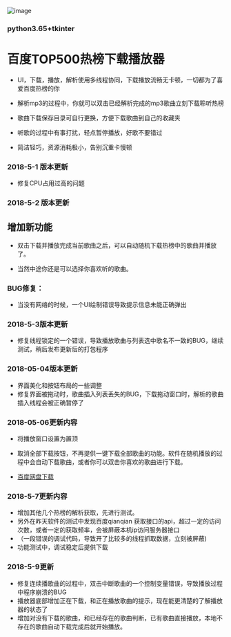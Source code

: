 
 ![image](http://orlhfzwrr.bkt.clouddn.com/%E7%99%BE%E5%BA%A6%E7%83%AD%E6%A6%9C%E4%B8%8B%E8%BD%BD%E6%92%AD%E6%94%BE%E5%99%A8_2018-05-06_09-59-36.png)

### python3.65+tkinter
# 百度TOP500热榜下载播放器

* UI，下载，播放，解析使用多线程协同，下载播放流畅无卡顿，一切都为了喜爱百度热榜的你

* 解析mp3的过程中，你就可以双击已经解析完成的mp3歌曲立刻下载聆听热榜

* 歌曲下载保存目录可自行更换，方便下载歌曲到自己的收藏夹

* 听歌的过程中有事打扰，轻点暂停播放，好歌不要错过

* 简洁轻巧，资源消耗极小，告别沉重卡慢顿



### 2018-5-1 版本更新

* 修复CPU占用过高的问题

### 2018-5-2 版本更新

## 增加新功能

* 双击下载并播放完成当前歌曲之后，可以自动随机下载热榜中的歌曲并播放了。

* 当然中途你还是可以选择你喜欢听的歌曲。

### BUG修复：

* 当没有网络的时候，一个UI绘制错误导致提示信息未能正确弹出


### 2018-5-3版本更新

* 修复线程锁定的一个错误，导致播放歌曲与列表选中歌名不一致的BUG，继续测试，稍后发布更新后的打包程序 

### 2018-05-04版本更新
* 界面美化和按钮布局的一些调整
* 修复界面被拖动时，歌曲插入列表丢失的BUG，下载拖动窗口时，解析的歌曲插入线程会被正确暂停了

### 2018-05-06更新内容
* 将播放窗口设置为置顶
* 取消全部下载按钮，不再提供一键下载全部歌曲的功能。软件在随机播放的过程中会自动下载歌曲，或者你可以双击你喜欢的歌曲进行下载。

* [百度网盘下载](https://pan.baidu.com/s/1VL9EeUXosWgukV_DCwRSiw)

### 2018-5-7更新内容
* 增加其他几个热榜的解析获取，先进行测试。
* 另外在昨天软件的测试中发现百度qianqian 获取接口的api，超过一定的访问次数，或者一定的获取频率，会被屏蔽本机ip访问服务器接口
* （一段错误的调试代码，导致开了比较多的线程抓取数据，立刻被屏蔽)
* 功能测试中，调试稳定后提供下载

### 2018-5-9更新
* 修复连续播歌曲的过程中，双击中断歌曲的一个控制变量错误，导致播放过程中程序崩溃的BUG
* 播放器底部增加正在下载，和正在播放歌曲的提示，现在能更清楚的了解播放器的状态了
* 增加对没有下载的歌曲，和已经存在的歌曲判断，已有歌曲直接播放，本地不存在的歌曲自动下载完成后就开始播放。

